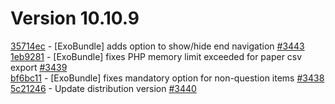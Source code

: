 # Version 10.10.9  

[35714ec](https://github.com/claroline/Distribution/commit/35714ec) - [ExoBundle] adds option to show/hide end navigation [#3443](https://github.com/claroline/Distribution/pull/3443)  
[1eb9281](https://github.com/claroline/Distribution/commit/1eb9281) - [ExoBundle] fixes PHP memory limit exceeded for paper csv export [#3439](https://github.com/claroline/Distribution/pull/3439)  
[bf6bc11](https://github.com/claroline/Distribution/commit/bf6bc11) - [ExoBundle] fixes mandatory option for non-question items [#3438](https://github.com/claroline/Distribution/pull/3438)  
[5c21246](https://github.com/claroline/Distribution/commit/5c21246) - Update distribution version [#3440](https://github.com/claroline/Distribution/pull/3440)  

